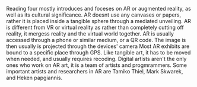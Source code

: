 Reading four mostly introduces and foceses on AR or augmented reality, as well as its cultural significance. AR doesnt use any canvases or papers, rather it is placed inside a tangible sphere through a mediated unveiling. AR is different from VR or virtual reality as rather than completely cutting off reality, it mergess reality and the virtual world together. AR is usually accessed through a phone or similar medium, or a QR code. The image is then usually is projected through the devices' camera
Most AR exhibits are bound to a specific place through GPS. Like tangible art, it has to be moved when needed, and usually requires recoding. Digital artists aren't the only ones who work on AR art, it is a team of artists and progmrammers. Some important artists and researchers in AR are Tamiko Thiel, Mark Skwarek, and Heken papgiannis.
